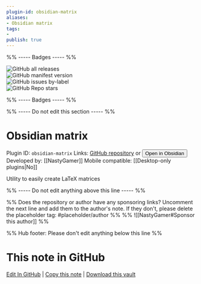 ```yaml
---
plugin-id: obsidian-matrix
aliases:
- Obsidian matrix
tags: 
- 
publish: true
---
```


%% ----- Badges ----- %%

![GitHub all releases](https://img.shields.io/github/downloads/NastyGamer/obsidian-matrix/total?color=573E7A&logo=github&style=for-the-badge)   
![GitHub manifest version](https://img.shields.io/github/manifest-json/v/NastyGamer/obsidian-matrix?color=573E7A&logo=github&style=for-the-badge)   
![GitHub issues by-label](https://img.shields.io/github/issues/NastyGamer/obsidian-matrix/help%20wanted?color=573E7A&logo=github&style=for-the-badge)   
![GitHub Repo stars](https://img.shields.io/github/stars/NastyGamer/obsidian-matrix?color=573E7A&logo=github&style=for-the-badge)

%% ----- Badges ----- %%

%% ----- Do not edit this section ----- %%

# Obsidian matrix

Plugin ID: `obsidian-matrix`
Links: [GitHub repository](https://github.com/NastyGamer/obsidian-matrix) or [<button id=HH>Open in Obsidian</button>](obsidian://show-plugin?id=obsidian-matrix)
Developed by: [[NastyGamer]]
Mobile compatible: [[Desktop-only plugins|No]]

Utility to easily create LaTeX matrices

%% ----- Do not edit anything above this line ----- %% 

%% Does the repository or author have any sponsoring links? Uncomment the next line and add them to the author's note. If they don't, please delete the placeholder tag: #placeholder/author %%
%% ![[NastyGamer#Sponsor this author]] %%

%% Hub footer: Please don't edit anything below this line %%

# This note in GitHub

<span class="git-footer">[Edit In GitHub](https://github.dev/obsidian-community/obsidian-hub/blob/main/02%20-%20Community%20Expansions/02.05%20All%20Community%20Expansions/Plugins/obsidian-matrix.md "git-hub-edit-note") | [Copy this note](https://raw.githubusercontent.com/obsidian-community/obsidian-hub/main/02%20-%20Community%20Expansions/02.05%20All%20Community%20Expansions/Plugins/obsidian-matrix.md "git-hub-copy-note") | [Download this vault](https://github.com/obsidian-community/obsidian-hub/archive/refs/heads/main.zip "git-hub-download-vault") </span>
